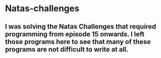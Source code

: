 # Natas-challenges

## I was solving the Natas Challenges that required programming from episode 15 onwards. I left those programs here to see that many of these programs are not difficult to write at all.
